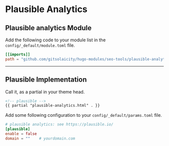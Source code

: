 # Plausible Analytics

## Plausible analytics Module

Add the following code to your module list in the `config/_default/module.toml` file.

```toml
[[imports]]
path = "github.com/gitsolaicity/hugo-modules/seo-tools/plausible-analytics"
```

<hr>

## Plausible Implementation

Call it, as a partial in your theme head.

```html
<!-- plausible -->
{{ partial "plausible-analytics.html" . }}
```

Add some following configuration to your `config/_default/params.toml` file.

```toml
# plausible analytics: see https://plausible.io/
[plausible]
enable = false
domain = ""    # yourdomain.com
```
